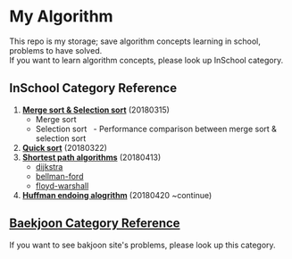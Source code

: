 # My Algorithm

This repo is my storage; save algorithm concepts learning in school, problems to have solved.<br>
If you want to learn algorithm concepts, please look up InSchool category.<br>

## InSchool Category Reference

1. **[Merge sort & Selection sort](https://github.com/KeonHeeLee/MyAlgorithm/tree/master/InSchool/20180315)** (20180315)
   - Merge sort
   - Selection sort
   - Performance comparison between merge sort & selection sort
2. **[Quick sort](https://github.com/KeonHeeLee/MyAlgorithm/tree/master/InSchool/20180322)** (20180322)
3. **[Shortest path algorithms](https://github.com/KeonHeeLee/MyAlgorithm/tree/master/InSchool/20180413)** (20180413) 
   - [dijkstra](https://github.com/KeonHeeLee/MyAlgorithm/blob/master/InSchool/20180413/src/dijkstra.java)
   - [bellman-ford](https://github.com/KeonHeeLee/MyAlgorithm/blob/master/InSchool/20180413/src/bellman_ford.java)
   - [floyd-warshall](https://github.com/KeonHeeLee/MyAlgorithm/blob/master/InSchool/20180413/src/floyd_warshall.java)
4. **[Huffman endoing alogrithm](https://github.com/KeonHeeLee/MyAlgorithm/tree/master/InSchool/20180420)** (20180420 ~continue)
   
## [Baekjoon Category Reference](https://github.com/KeonHeeLee/MyAlgorithm/tree/master/Baekjoon)

If you want to see bakjoon site's problems, please look up this category.
